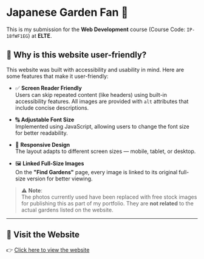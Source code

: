 # Japanese Garden Fan 🌿

This is my submission for the **Web Development** course (Course Code: `IP-18fWF1EG`) at **ELTE**.

## 🌟 Why is this website user-friendly?

This website was built with accessibility and usability in mind. Here are some features that make it user-friendly:

- ✅ **Screen Reader Friendly**  
  Users can skip repeated content (like headers) using built-in accessibility features. All images are provided with `alt` attributes that include concise descriptions.

- 🔠 **Adjustable Font Size**  
  Implemented using JavaScript, allowing users to change the font size for better readability.

- 📱 **Responsive Design**  
  The layout adapts to different screen sizes — mobile, tablet, or desktop.

- 🖼️ **Linked Full-Size Images**  
  On the **"Find Gardens"** page, every image is linked to its original full-size version for better viewing.

> ⚠️ **Note**:  
> The photos currently used have been replaced with free stock images for publishing this as part of my portfolio. They are **not related** to the actual gardens listed on the website.

---

## 🔗 Visit the Website

👉 [Click here to view the website](https://ashley-omy.github.io/JapaneseGardenFan/)
